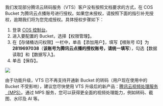 我们发现部分腾讯云转码服务（VTS）客户没有按照文档要求的方式，在 COS Bucket 为腾讯云点播账号进行授权。如果您未授权，请按照下面的指引补充授权，逾期我们将为您完成授权。具体授权步骤如下：
1. 登录 [COS 控制台](https://console.cloud.tencent.com/cos5/bucket)。
2. 进入要配置的 Bucket，选择【权限管理】。
3. 在【存储桶访问权限】一栏中，单击【添加用户】，填写【根账号 ID】为**2819697038**（**该账号为腾讯云点播的授权账号，请统一填写**），勾选【数据读取】和【数据写入】。
4. 单击【保存】。

![](https://main.qcloudimg.com/raw/a6870d826219f4eaff03626f9ab84603.png)

由于功能升级，VTS 已不再支持开通新 Bucket 的转码（用户现在使用中的 Bucket 不受影响），建议您尽快使用 VTS 升级后的新产品：[腾讯云视频处理服务（MPS）](https://cloud.tencent.com/product/mps)。通过 MPS 服务，您可以获得更全面的视频处理能力，例如转码、截图、水印及 AI 等。


